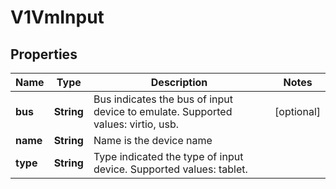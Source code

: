 # V1VmInput

## Properties
Name | Type | Description | Notes
------------ | ------------- | ------------- | -------------
**bus** | **String** | Bus indicates the bus of input device to emulate. Supported values: virtio, usb. |  [optional]
**name** | **String** | Name is the device name | 
**type** | **String** | Type indicated the type of input device. Supported values: tablet. | 
